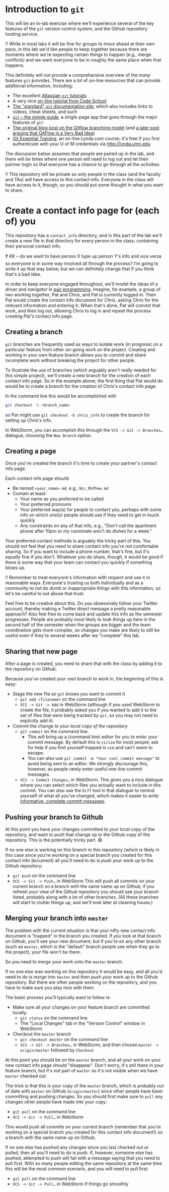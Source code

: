 # Introduction to `git`

This will be an in-lab exercise where we'll experience several of the
key features of the `git` version control system, and the Github
repository hosting service.

:bangbang: While in most labs it will be fine for groups to move ahead
at their own pace, in this lab we'd like people to keep together
because there are moments where we're expecting certain things to
happen (e.g., merge conflicts) and we want everyone to be in roughly
the same place when that happens.

This definitely will _not_ provide a comprehansive overview of the
_many_ features `git` provides. There are a lot of on-line resources
that can provide additional information, including:

* The excellent [Atlassian `git` tutorials](https://www.atlassian.com/git/tutorials/what-is-version-control)
* A very nice [on-line tutorial from Code School](https://try.github.io/levels/1/challenges/1)
* [The "standard" `git` documentation site](https://git-scm.com/documentation),
which also includes links to videos, cheat sheets, and such
* [`git` – the simple guide](http://rogerdudler.github.io/git-guide/),
a single-page app that goes through the major features of `git`
* [The original blog post on the Gitflow branching model](http://nvie.com/posts/a-successful-git-branching-model/)
(and [a later post arguing that GitFlow is a Very Bad Idea](http://endoflineblog.com/gitflow-considered-harmful))
* [Git Essential Training](https://www.lynda.com/Git-tutorials/Git-Essential-Training/100222-2.html),
an on-line Lynda.com course; it's free if you first authenticate
with your U of M credentials via http://lynda.umn.edu

The discussion below assumes that people are paired up in the lab, and
there will be times where one person will need to log out and let their
partner login so that everyone has a chance to go through all the
activities.

:bangbang: This repository will be private so only people in the class
(and the faculty and TAs) will have access to this contact info.
Everyone in the class will have access to it, though, so you should
put some thought in what you want to share.

# Create a contact info page for (each of) you

This repository has a `contact_info` directory, and in this part of the
lab we'll create a new file in that directory for every person in the
class, containing their personal contact info.

:question: KK – do we want to have person X type up person Y's info
and vice versa so everyone is in some way involved all through the
process? I'm going to write it up that way below, but we can definitely
change that if you think that's a bad idea.

In order to keep everyone engaged throughout, we'll model the ideas of
a _driver_ and _navigator_ in [pair programming](https://en.wikipedia.org/wiki/Pair_programming).
Imagine, for example, a group of two working together, Pat and Chris,
and Pat is currently logged in. Then Pat would create the contact info
document for _Chris_, asking Chris for the relevant information and
entering it. When that's done, Pat will commit that work, and then log
out, allowing Chris to log in and repeat the process creating _Pat's_
contact info page.

## Creating a branch

`git` branches are frequently used as ways to isolate work (in progress)
on a particular feature from other on-going work on the project.
Creating and working in your own feature branch allows you to commit
and share incomplete work without breaking the project for other people.

To illustrate the use of branches (which arguably aren't really needed
for this simple project), we'll create a new branch for the creation
of each contact info page. So in the example above, the first thing
that Pat would do would be to create a branch for the creation of
Chris's contact info page.

In the command line this would be accomplished with
```bash
git checkout -b <branch_name>
```
so Pat might use `git checkout -b chris_info` to create the branch for
setting up Chris's info.

In WebStorm, you can accomplish this through the
`VCS -> Git -> Branches…` dialogue, choosing the `New Branch` option.

## Creating a page

Once you've created the branch it's time to create your partner's
contact info page.

Each contact info page should:

* Be named `<your_name>.md`, e.g., `Nic_McPhee.md`
* Contain at least:
   * Your name as you preferred to be called
   * Your preferred pronouns
   * Your preferred way(s) for people to contact you, perhaps with some
   info on which one(s) people should use if they need to get in touch
   quickly
   * Any constraints on any of that info, e.g., "Don't call the
   apartment phone after 10pm or my roommate won't do dishes for a week."

Your preferred contact methods is arguably the tricky part of this.
You should _not_ feel that you
need to share contact info you're not comfortable sharing. So if you
want to include a phone number, that's fine, but it's _equally_ fine if
you don't. Whatever you do share, though, it would be good if there is
some way that your team can contact you quickly if something blows up.

:bangbang: Remember to treat everyone's information with respect and use
it in reasonable ways. Everyone's trusting us both individually and as
a community to not do dumb or inappropriate things with this information,
so let's be careful to not abuse that trust.

Feel free to be creative about this. Do you obsessively follow your
Twitter account, thereby making a Twitter direct message a pretty
reasonable approach? Also feel free to come back and update this info
as the semester progresses. People are probably most likely to look
things up here in the second half of the semester when the groups are
bigger and the team coordination gets more complex, so changes you
make are likely to still be useful even if they're several weeks after
we "complete" this lab.

## Sharing that new page

After a page is created, you need to share that with the class by
adding it to the repository on Github.

Because you've created your own branch to work in, the beginning of
this is easy:

* Stage the new file so `git` knows you want to commit it
   * `git add <filename>` on the command line
   * `VCS -> Git -> Add` in WebStorm (although if you used WebStorm to
   create the file, it probably asked you if you wanted to add it to
   the set of files that were being tracked by `git`, so you may not
   need to explicitly add it)
* Commit the change _to your local copy of the repository_
   * `git commit` on the command line.
      * This will bring up a (command line) editor for you to enter
      your commit message. By default this is `vi/vim` for most people;
      ask for help if you find yourself trapped in `vim` and can't seem
      to escape.
      * You can also use `git commit -m "Your cool commit message"` to
      avoid being sent to an editor. We _strongly_ discourage this,
      however, as people rarely enter useful one-line commit messages.
    * `VCS -> Commit Changes…` in WebStorm. This gives you a nice
    dialogue where you can select which files you actually
    want to include in this commit. You can also use the `Diff` tool
    in that dialogue to remind yourself of what all you've changed,
    which makes it easier to write
    [informative, complete commit messages](http://chris.beams.io/posts/git-commit/).

## Pushing your branch to Github

At this point you have your changes committed to your local copy of the
repository, and want to _push_ that change up to the Github copy of the
repository. This is the potentially tricky part. :smile:

If no one else is working on this branch in this repository (which is
likely in this case since you're working on a special branch you created
for this contact info document) all you'll need to do is _push_ your
work up to the Github repository:
* `git push` on the command line
* `VCS -> Git -> Push…` in WebStorm
This will push all commits on your current branch so a branch with the
same name up on Github; if you refresh your view of the Github repository
you should see your branch listed, probably along with a lot of other
branches. (All these branches will start to clutter things up, and we'll
look later at cleaning house.)

## Merging your branch into `master`

The problem with the current situation is that your nifty new contact
info document is "trapped" in the branch you created. If you look at that
branch on Github, you'll see your new document, but if you're on any
other branch (such as `master`, which is the "default" branch people
see when they go to the project), your file won't be there.

So you need to _merge_ your work onto the `master` branch.

If no one else was working on this repository it would be easy, and all
you'd need to do is _merge_ into `master` and then _push_ your work up
to the Github repository. But there are other people working on the
repository, and you have to make sure you play nice with them.

The basic process you'll typically want to follow is:
* Make sure all your changes on your feature branch are committed locally.
   * `git status` on the command line
   * The "Local Changes" tab in the "Version Control" window in WebStorm
* Checkout the `master` branch
   * `git checkout master` on the command line
   * `VCS -> Git -> Branches…` in WebStorm, and then choose `master ->
   origin/master` followed by `Checkout`

At this point you should be on the `master` branch, and all your work
on your new contact info page should "disappear". Don't worry, it's still
there in your feature branch, but it's not part of `master` so it's not
visible when we have `master` checked out.

The trick is that this is _your_ copy of the `master` branch, which is
probably out of date with `master` on Github (`origin/master`) since
other people have been committing and pushing changes. So you should
first make sure to `pull` any changes other people have made into your
copy:
* `git pull` on the command line
* `VCS -> Git -> Pull…` in WebStorm

This would push all commits on your current branch (remember that you're
working on a special branch you created for this contact info document!)
so a branch with the same name up on Github.

If no one else has pushed any changes since you last checked out or
pulled, then all you'll need to do is push. If, however, someone else
has pushed, attempted to push will fail with a message saying that you
need to pull first. With so many people editing the same repository at
the same time this will be the most common scenario, and you will need
to pull first:
* `git pull` on the command line
* `VCS -> Git -> Pull…` in WebStorm
If things go smoothly